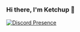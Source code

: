 ### Hi there, I'm Ketchup 👋

[![Discord Presence](https://lanyard.cnrad.dev/api/195489424157442048)](https://discord.com/users/195489424157442048)
